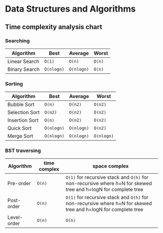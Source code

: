 # Data Structures and Algorithms

## Time complexity analysis chart

### **Searching**

| Algorithm  | Best | Average | Worst |
| ---------- | ---- | ------- | ----- |
| Linear Search  | `O(1)` | `O(n)` | `O(n)` |
| Binary Search  | `O(nlogn)` | `O(nlogn)` | `O(n)` |


### **Sorting**

| Algorithm  | Best | Average | Worst |
| ---------- | ---- | ------- | ----- |
| Bubble Sort  | `O(n)` | `O(n2)` | `O(n2)` |
| Selection Sort  | `O(n2)` | `O(n2)` | `O(n2)` |
| Insertion Sort  | `O(n)` | `O(n2)` | `O(n2)` |
| Quick Sort  | `O(nlogn)` | `O(nlogn)` | `O(n2)` |
| Merge Sort  | `O(nlogn)` | `O(nlogn)` | `O(nlogn)` |


### BST traversing

| Algorithm  | time complex | space complex |
| ---------- | ---- | ------- |
| Pre-order  | `O(n)` | `O(1)` for recursive stack and `O(h)` for non-recursive where h=N for skewed tree and h=logN for complete tree |
| Post-order  | `O(n)` | `O(1)` for recursive stack and `O(h)` for non-recursive where h=N for skewed tree and h=logN for complete tree |
| Level-order  | `O(n)` | `O(n)` |
